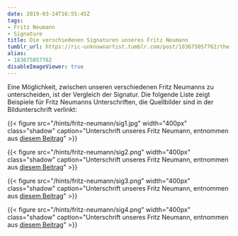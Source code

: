 ```yaml
---
date: 2019-03-24T16:55:45Z
tags:
- Fritz Neumann
- Signature
title: Die verschiedenen Signaturen unseres Fritz Neumann
tumblr_url: https://ric-unknownartist.tumblr.com/post/183675057762/the-different-signatures-of-our-fritz-neumann
alias:
- 183675057762
disableImageViewer: true
---
```


Eine Möglichkeit, zwischen unseren verschiedenen Fritz Neumanns zu unterscheiden, ist der Vergleich der Signatur. Die folgende Liste zeigt Beispiele für Fritz Neumanns Unterschriften, die Quellbilder sind in der Bildunterschrift verlinkt:

{{< figure src="/hints/fritz-neumann/sig1.jpg" width="400px" class="shadow" caption="Unterschrift unseres Fritz Neumann, entnommen aus [diesem Beitrag](/de/post/sailing-boats-in-a-harbour)" >}}

{{< figure src="/hints/fritz-neumann/sig2.png" width="400px" class="shadow" caption="Unterschrift unseres Fritz Neumann, entnommen aus [diesem Beitrag](/de/post/two-dogs-fox-terrier)" >}}

{{< figure src="/hints/fritz-neumann/sig3.png" width="400px" class="shadow" caption="Unterschrift unseres Fritz Neumann, entnommen aus [diesem Beitrag](/de/post/two-prints-from-one-plate)" >}}

{{< figure src="/hints/fritz-neumann/sig4.png" width="400px" class="shadow" caption="Unterschrift unseres Fritz Neumann, entnommen aus [diesem Beitrag](/de/post/two-prints-from-one-plate)" >}}
